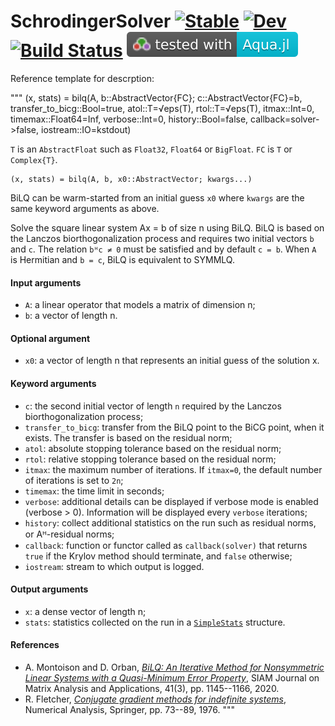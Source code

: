 # SchrodingerSolver [![Stable](https://img.shields.io/badge/docs-stable-blue.svg)](https://walexaindre.github.io/SchrodingerSolver.jl/stable/) [![Dev](https://img.shields.io/badge/docs-dev-blue.svg)](https://walexaindre.github.io/SchrodingerSolver.jl/dev/) [![Build Status](https://github.com/walexaindre/SchrodingerSolver.jl/actions/workflows/CI.yml/badge.svg?branch=master)](https://github.com/walexaindre/SchrodingerSolver.jl/actions/workflows/CI.yml?query=branch%3Amaster) [![Aqua](https://raw.githubusercontent.com/JuliaTesting/Aqua.jl/master/badge.svg)](https://github.com/JuliaTesting/Aqua.jl)



Reference template for descrption:

"""
    (x, stats) = bilq(A, b::AbstractVector{FC};
                      c::AbstractVector{FC}=b, transfer_to_bicg::Bool=true,
                      atol::T=√eps(T), rtol::T=√eps(T), itmax::Int=0,
                      timemax::Float64=Inf, verbose::Int=0, history::Bool=false,
                      callback=solver->false, iostream::IO=kstdout)

`T` is an `AbstractFloat` such as `Float32`, `Float64` or `BigFloat`.
`FC` is `T` or `Complex{T}`.

    (x, stats) = bilq(A, b, x0::AbstractVector; kwargs...)

BiLQ can be warm-started from an initial guess `x0` where `kwargs` are the same keyword arguments as above.

Solve the square linear system Ax = b of size n using BiLQ.
BiLQ is based on the Lanczos biorthogonalization process and requires two initial vectors `b` and `c`.
The relation `bᴴc ≠ 0` must be satisfied and by default `c = b`.
When `A` is Hermitian and `b = c`, BiLQ is equivalent to SYMMLQ.

#### Input arguments

* `A`: a linear operator that models a matrix of dimension n;
* `b`: a vector of length n.

#### Optional argument

* `x0`: a vector of length n that represents an initial guess of the solution x.

#### Keyword arguments

* `c`: the second initial vector of length `n` required by the Lanczos biorthogonalization process;
* `transfer_to_bicg`: transfer from the BiLQ point to the BiCG point, when it exists. The transfer is based on the residual norm;
* `atol`: absolute stopping tolerance based on the residual norm;
* `rtol`: relative stopping tolerance based on the residual norm;
* `itmax`: the maximum number of iterations. If `itmax=0`, the default number of iterations is set to `2n`;
* `timemax`: the time limit in seconds;
* `verbose`: additional details can be displayed if verbose mode is enabled (verbose > 0). Information will be displayed every `verbose` iterations;
* `history`: collect additional statistics on the run such as residual norms, or Aᴴ-residual norms;
* `callback`: function or functor called as `callback(solver)` that returns `true` if the Krylov method should terminate, and `false` otherwise;
* `iostream`: stream to which output is logged.

#### Output arguments

* `x`: a dense vector of length n;
* `stats`: statistics collected on the run in a [`SimpleStats`](@ref) structure.

#### References

* A. Montoison and D. Orban, [*BiLQ: An Iterative Method for Nonsymmetric Linear Systems with a Quasi-Minimum Error Property*](https://doi.org/10.1137/19M1290991), SIAM Journal on Matrix Analysis and Applications, 41(3), pp. 1145--1166, 2020.
* R. Fletcher, [*Conjugate gradient methods for indefinite systems*](https://doi.org/10.1007/BFb0080116), Numerical Analysis, Springer, pp. 73--89, 1976.
"""
